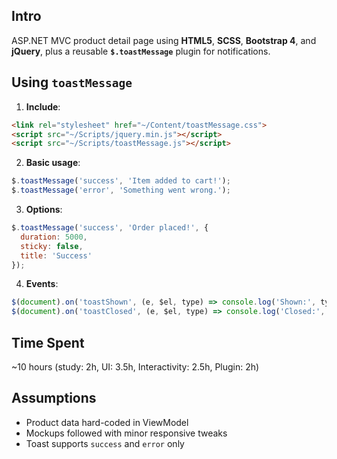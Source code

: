 ## Intro
ASP.NET MVC product detail page using **HTML5**, **SCSS**, **Bootstrap 4**, and **jQuery**, plus a reusable **`$.toastMessage`** plugin for notifications.

## Using `toastMessage`
1. **Include**:
```html
<link rel="stylesheet" href="~/Content/toastMessage.css">
<script src="~/Scripts/jquery.min.js"></script>
<script src="~/Scripts/toastMessage.js"></script>
```
2. **Basic usage**:
```javascript
$.toastMessage('success', 'Item added to cart!');
$.toastMessage('error', 'Something went wrong.');
```
3. **Options**:
```javascript
$.toastMessage('success', 'Order placed!', {
  duration: 5000,
  sticky: false,
  title: 'Success'
});
```
4. **Events**:
```javascript
$(document).on('toastShown', (e, $el, type) => console.log('Shown:', type));
$(document).on('toastClosed', (e, $el, type) => console.log('Closed:', type));
```

## Time Spent
~10 hours (study: 2h, UI: 3.5h, Interactivity: 2.5h, Plugin: 2h)

## Assumptions
- Product data hard-coded in ViewModel  
- Mockups followed with minor responsive tweaks  
- Toast supports `success` and `error` only
